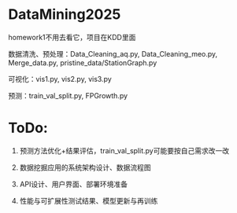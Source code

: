 # DataMining2025

homework1不用去看它，项目在KDD里面

  数据清洗、预处理：Data_Cleaning_aq.py, Data_Cleaning_meo.py, Merge_data.py, pristine_data/StationGraph.py
  
  可视化：vis1.py, vis2.py, vis3.py
  
  预测：train_val_split.py, FPGrowth.py

# ToDo: 
  1. 预测方法优化+结果评估，train_val_split.py可能要按自己需求改一改
  
  2. 数据挖掘应用的系统架构设计、数据流程图

  3. API设计、用户界面、部署环境准备

  4. 性能与可扩展性测试结果、模型更新与再训练
